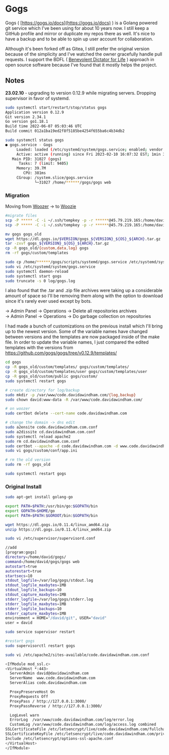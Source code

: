 # Gogs

Gogs ( [https://gogs.io/docs](https://gogs.io/docs) ) is a Golang powered git service which I've been using for about 10 years now. I still keep a GitHub profile and mirror or duplicate my repos there as well. It's nice to have a backup and to be able to spin up user account for collaboration.

Although it's been forked off as Gitea, I still prefer the original version because of the simplicity and I've watched the owner gracefully handle pull requests. I support the BDFL ( [Benevolent Dictator for Life](https://en.wikipedia.org/wiki/Benevolent_dictator_for_life) ) approach in open source software because I've found that it mostly helps the project.  

## Notes

**23.02.10** - upgrading to version 0.12.9 while migrating servers. Dropping supervisor in favor of systemd. 

```bash 
sudo systemctl start/restart/stop/status gogs
Application version 0.12.9
Git version 2.34.1
Go version go1.18.1
Build time 2022-06-07 05:03:46 UTC
Build commit 012a1ba19ed2f8f5185be4254f655ba6c4b34db2 

sudo systemctl status gogs
● gogs.service - Gogs
     Loaded: loaded (/etc/systemd/system/gogs.service; enabled; vendor preset: enabled)
     Active: active (running) since Fri 2023-02-10 16:07:32 EST; 1min 36s ago
   Main PID: 31027 (gogs)
      Tasks: 7 (limit: 9405)
     Memory: 39.7M
        CPU: 381ms
     CGroup: /system.slice/gogs.service
             └─31027 /home/******/gogs/gogs web
```
### Migration

Moving from [Woozer](/docs/computers/woozer) -> to [Woozie](/docs/computers/woozie)

```bash 
#migrate files
scp -P ***** -C -i ~/.ssh/tempkey -p -r ******@45.79.219.165:/home/david/gogs /home/******
scp -P ***** -C -i ~/.ssh/tempkey -p -r ******@45.79.219.165:/home/david/gogs-repositories /home/******

mv gogs gogs_old
wget https://dl.gogs.io/$VERSION/gogs_${VERSION}_${OS}_${ARCH}.tar.gz
tar -zxvf gogs_${VERSION}_${OS}_${ARCH}.tar.gz
cp -R gogs_old/{custom,data,log} gogs
rm -rf gogs/custom/templates

sudo cp /home/******/gogs/scripts/systemd/gogs.service /etc/systemd/system/
sudo vi /etc/systemd/system/gogs.service
sudo systemctl daemon-reload
sudo systemctl start gogs
sudo truncate -s 0 log/gogs.log
```

I also found that the .tar and .zip file archives were taking up a considerable amount of space so I'll be removing them along with the option to download since it's rarely ever used except by bots. 

-> Admin Panel -> Operations -> Delete all repositories archives  
-> Admin Panel -> Operations -> Do garbage collection on repositories

I had made a bunch of customizations on the previous install which I'll bring up to the newest version. Some of the variable names have changed between versions and the templates are now packaged inside of the make file. In order to update the variable names, I just compared the edited templates with the versions from https://github.com/gogs/gogs/tree/v0.12.9/templates/

```bash
cd gogs 
cp -R gogs_old/custom/templates/ gogs/custom/templates/
cp -R gogs_old/custom/templates/user gogs/custom/templates/user
cp -R gogs_old/custom/public gogs/custom/
sudo systemctl restart gogs

# create directory for log/backup
sudo mkdir -p /var/www/code.davidawindham.com/{log,backup}
sudo chown david:www-data -R /var/www/code.davidawindham.com/

# on woozer
sudo certbot delete --cert-name code.davidawindham.com

# change the domain -> dns edit
sudo a2ensite code.davidawindham.com.conf
sudo a2dissite cd.davidawindham.com.conf
sudo systemctl reload apache2
sudo rm cd.davidawindham.com.conf
sudo certbot --apache -d code.davidawindham.com -d www.code.davidawindham.com
sudo vi gogs/custom/conf/app.ini

# rm the old version
sudo rm -rf gogs_old

sudo systemctl restart gogs
```

### Original Install 
```bash
sudo apt-get install golang-go

export PATH=$PATH:/usr/bin/go:$GOPATH/bin
export GOPATH=$HOME/go                                                                           
export PATH=$PATH:$GOROOT/bin:$GOPATH/bin

wget https://dl.gogs.io/0.11.4/linux_amd64.zip
unzip https://dl.gogs.io/0.11.4/linux_amd64.zip

sudo vi /etc/supervisor/supervisord.conf

//add 
[program:gogs]
directory=/home/david/gogs/
command=/home/david/gogs/gogs web
autostart=true
autorestart=true
startsecs=10
stdout_logfile=/var/log/gogs/stdout.log
stdout_logfile_maxbytes=1MB
stdout_logfile_backups=10
stdout_capture_maxbytes=1MB
stderr_logfile=/var/log/gogs/stderr.log
stderr_logfile_maxbytes=1MB
stderr_logfile_backups=10
stderr_capture_maxbytes=1MB
environment = HOME="/david/git", USER="david"
user = david

sudo service supervisor restart

#restart gogs 
sudo supervisorctl restart gogs

sudo vi /etc/apache2/sites-available/code.davidawindham.com.conf

<IfModule mod_ssl.c>
<VirtualHost *:443>
  ServerAdmin david@davidawindham.com
  ServerName  www.code.davidawindham.com
  ServerAlias code.davidawindham.com

  ProxyPreserveHost On
  ProxyRequests Off
  ProxyPass / http://127.0.0.1:3000/
  ProxyPassReverse / http://127.0.0.1:3000/

  LogLevel warn
  ErrorLog  /var/www/code.davidawindham.com/log/error.log
  CustomLog /var/www/code.davidawindham.com/log/access.log combined
SSLCertificateFile /etc/letsencrypt/live/code.davidawindham.com/fullchain.pem
SSLCertificateKeyFile /etc/letsencrypt/live/code.davidawindham.com/privkey.pem
Include /etc/letsencrypt/options-ssl-apache.conf
</VirtualHost>
</IfModule>
```
